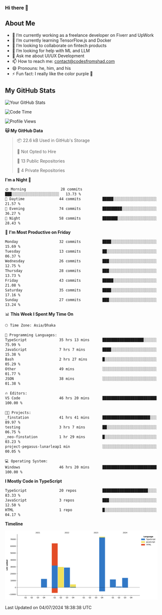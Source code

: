 ### Hi there 👋

## About Me
- 🔭 I’m currently working as a freelance developer on Fiverr and UpWork
- 🌱 I’m currently learning TensorFlow.js and Docker
- 👯 I’m looking to collaborate on fintech products
- 🤔 I’m looking for help with ML and LLM
- 💬 Ask me about UI/UX Development
- 📫 How to reach me: contact@codesfromshad.com
- 😄 Pronouns: he, him, and his
- ⚡ Fun fact: I really like the color purple 💜

## My GitHub Stats

![Your GitHub Stats](https://github-readme-stats.vercel.app/api?username=codesfromshad&show_icons=true&theme=midnight-purple)

<!--START_SECTION:waka-->
![Code Time](http://img.shields.io/badge/Code%20Time-691%20hrs%2029%20mins-blue)

![Profile Views](http://img.shields.io/badge/Profile%20Views-0-blue)

**🐱 My GitHub Data** 

> 📦 22.6 kB Used in GitHub's Storage 
 > 
> 🚫 Not Opted to Hire
 > 
> 📜 13 Public Repositories 
 > 
> 🔑 4 Private Repositories 
 > 
**I'm a Night 🦉** 

```text
🌞 Morning                28 commits          ███░░░░░░░░░░░░░░░░░░░░░░   13.73 % 
🌆 Daytime                44 commits          █████░░░░░░░░░░░░░░░░░░░░   21.57 % 
🌃 Evening                74 commits          █████████░░░░░░░░░░░░░░░░   36.27 % 
🌙 Night                  58 commits          ███████░░░░░░░░░░░░░░░░░░   28.43 % 
```
📅 **I'm Most Productive on Friday** 

```text
Monday                   32 commits          ████░░░░░░░░░░░░░░░░░░░░░   15.69 % 
Tuesday                  13 commits          ██░░░░░░░░░░░░░░░░░░░░░░░   06.37 % 
Wednesday                26 commits          ███░░░░░░░░░░░░░░░░░░░░░░   12.75 % 
Thursday                 28 commits          ███░░░░░░░░░░░░░░░░░░░░░░   13.73 % 
Friday                   43 commits          █████░░░░░░░░░░░░░░░░░░░░   21.08 % 
Saturday                 35 commits          ████░░░░░░░░░░░░░░░░░░░░░   17.16 % 
Sunday                   27 commits          ███░░░░░░░░░░░░░░░░░░░░░░   13.24 % 
```


📊 **This Week I Spent My Time On** 

```text
🕑︎ Time Zone: Asia/Dhaka

💬 Programming Languages: 
TypeScript               35 hrs 13 mins      ███████████████████░░░░░░   75.99 % 
JavaScript               7 hrs 7 mins        ████░░░░░░░░░░░░░░░░░░░░░   15.38 % 
Bash                     2 hrs 27 mins       █░░░░░░░░░░░░░░░░░░░░░░░░   05.29 % 
Other                    49 mins             ░░░░░░░░░░░░░░░░░░░░░░░░░   01.77 % 
JSON                     38 mins             ░░░░░░░░░░░░░░░░░░░░░░░░░   01.38 % 

🔥 Editors: 
VS Code                  46 hrs 20 mins      █████████████████████████   100.00 % 

🐱‍💻 Projects: 
_finstation              41 hrs 41 mins      ██████████████████████░░░   89.97 % 
testing                  3 hrs 7 mins        ██░░░░░░░░░░░░░░░░░░░░░░░   06.75 % 
_neo-finstation          1 hr 29 mins        █░░░░░░░░░░░░░░░░░░░░░░░░   03.23 % 
project-pegasus-lunarleap1 min               ░░░░░░░░░░░░░░░░░░░░░░░░░   00.05 % 

💻 Operating System: 
Windows                  46 hrs 20 mins      █████████████████████████   100.00 % 
```

**I Mostly Code in TypeScript** 

```text
TypeScript               20 repos            █████████████████████░░░░   83.33 % 
JavaScript               3 repos             ███░░░░░░░░░░░░░░░░░░░░░░   12.50 % 
HTML                     1 repo              █░░░░░░░░░░░░░░░░░░░░░░░░   04.17 % 
```



**Timeline**

![Lines of Code chart](https://raw.githubusercontent.com/codesfromshad/codesfromshad/main/assets/bar_graph.png)


 Last Updated on 04/07/2024 18:38:38 UTC
<!--END_SECTION:waka-->

<!--
**codesfromshad/codesfromshad** is a ✨ _special_ ✨ repository because its `README.md` (this file) appears on your GitHub profile.

Here are some ideas to get you started:

- 🔭 I’m currently working on ...
- 🌱 I’m currently learning ...
- 👯 I’m looking to collaborate on ...
- 🤔 I’m looking for help with ...
- 💬 Ask me about ...
- 📫 How to reach me: ...
- 😄 Pronouns: ...
- ⚡ Fun fact: ...
-->
